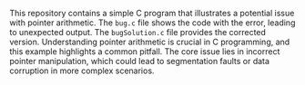 This repository contains a simple C program that illustrates a potential issue with pointer arithmetic. The `bug.c` file shows the code with the error, leading to unexpected output. The `bugSolution.c` file provides the corrected version.  Understanding pointer arithmetic is crucial in C programming, and this example highlights a common pitfall. The core issue lies in incorrect pointer manipulation, which could lead to segmentation faults or data corruption in more complex scenarios.